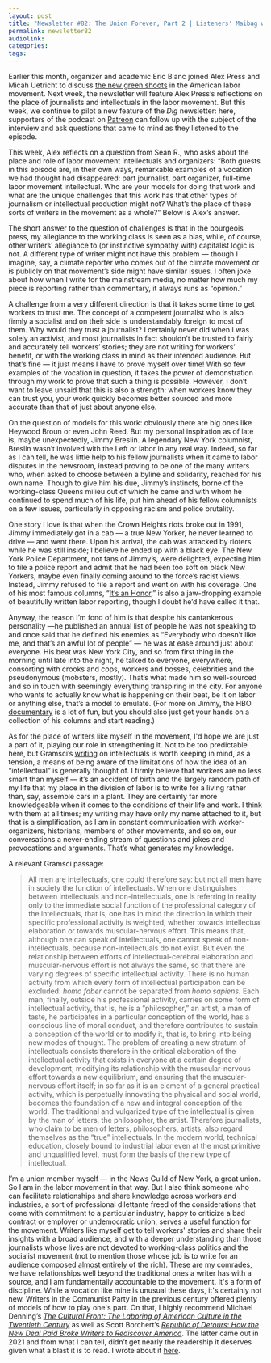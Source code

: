 ```yaml
---
layout: post
title: "Newsletter #82: The Union Forever, Part 2 | Listeners' Maibag with Alex Press"
permalink: newsletter82
audiolink:
categories:
tags:
---
```


Earlier this month, organizer and academic Eric Blanc joined Alex Press and Micah Uetricht to discuss [the new green shoots](https://thedigradio.com/podcast/seizing-labors-moment-w-alex-press-eric-blanc) in the American labor movement. Next week, the newsletter will feature Alex Press’s reflections on the place of journalists and intellectuals in the labor movement. But this week, we continue to pilot a new feature of the *Dig* newsletter: here, supporters of the podcast on [Patreon](https://www.google.com/url?q=http://patreon.com/thedig&sa=D&source=docs&ust=1695673132798536&usg=AOvVaw13ohHbEvWI1_nAlMjJlWXA) can follow up with the subject of the interview and ask questions that came to mind as they listened to the episode.

This week, Alex reflects on a question from Sean R., who asks about the place and role of labor movement intellectuals and organizers: “Both guests in this episode are, in their own ways, remarkable examples of a vocation we had thought had disappeared: part journalist, part organizer, full-time labor movement intellectual. Who are your models for doing that work and what are the unique challenges that this work has that other types of journalism or intellectual production might not? What’s the place of these sorts of writers in the movement as a whole?” Below is Alex’s answer. 


The short answer to the question of challenges is that in the bourgeois press, my allegiance to the working class is seen as a bias, while, of course, other writers’ allegiance to (or instinctive sympathy with) capitalist logic is not. A different type of writer might not have this problem — though I imagine, say, a climate reporter who comes out of the climate movement or is publicly on that movement’s side might have similar issues. I often joke about how when I write for the mainstream media, no matter how much my piece is reporting rather than commentary, it always runs as “opinion.” 


A challenge from a very different direction is that it takes some time to get workers to trust me. The concept of a competent journalist who is also firmly a socialist and on their side is understandably foreign to most of them. Why would they trust a journalist? I certainly never did when I was solely an activist, and most journalists in fact shouldn’t be trusted to fairly and accurately tell workers’ stories; they are not writing for workers’ benefit, or with the working class in mind as their intended audience. But that’s fine — it just means I have to prove myself over time! With so few examples of the vocation in question, it takes the power of demonstration through my work to prove that such a thing is possible. However, I don’t want to leave unsaid that this is also a strength: when workers know they can trust you, your work quickly becomes better sourced and more accurate than that of just about anyone else.


On the question of models for this work: obviously there are big ones like Heywood Broun or even John Reed. But my personal inspiration as of late is, maybe unexpectedly, Jimmy Breslin. A legendary New York columnist, Breslin wasn’t involved with the Left or labor in any real way. Indeed, so far as I can tell, he was little help to his fellow journalists when it came to labor disputes in the newsroom, instead proving to be one of the many writers who, when asked to choose between a byline and solidarity, reached for his own name. Though to give him his due, Jimmy’s instincts, borne of the working-class Queens milieu out of which he came and with whom he continued to spend much of his life, put him ahead of his fellow columnists on a few issues, particularly in opposing racism and police brutality. 


One story I love is that when the Crown Heights riots broke out in 1991, Jimmy immediately got in a cab — a true New Yorker, he never learned to drive — and went there. Upon his arrival, the cab was attacked by rioters while he was still inside; I believe he ended up with a black eye. The New York Police Department, not fans of Jimmy’s, were delighted, expecting him to file a police report and admit that he had been too soft on black New Yorkers, maybe even finally coming around to the force’s racist views. Instead, Jimmy refused to file a report and went on with his coverage. One of his most famous columns, “[It’s an Honor](https://www.arlingtoncemetery.net/digging-grave-an-honor.htm),” is also a jaw-dropping example of beautifully written labor reporting, though I doubt he’d have called it that. 

Anyway, the reason I’m fond of him is that despite his cantankerous personality —he published an annual list of people he was not speaking to and once said that he defined his enemies as “Everybody who doesn’t like me, and that’s an awful lot of people” — he was at ease around just about everyone. His beat was New York City, and so from first thing in the morning until late into the night, he talked to everyone, everywhere, consorting with crooks and cops, workers and bosses, celebrities and the pseudonymous (mobsters, mostly). That’s what made him so well-sourced and so in touch with seemingly everything transpiring in the city. For anyone who wants to actually know what is happening on their beat, be it on labor or anything else, that’s a model to emulate. (For more on Jimmy, the HBO [documentary](https://www.hbo.com/movies/breslin-and-hamill-deadline-artists) is a lot of fun, but you should also just get your hands on a collection of his columns and start reading.)

As for the place of writers like myself in the movement, I'd hope we are just a part of it, playing our role in strengthening it. Not to be too predictable here, but Gramsci’s [writing](https://www.marxists.org/archive/gramsci/prison_notebooks/problems/intellectuals.htm) on intellectuals is worth keeping in mind, as a tension, a means of being aware of the limitations of how the idea of an “intellectual” is generally thought of. I firmly believe that workers are no less smart than myself — it’s an accident of birth and the largely random path of my life that my place in the division of labor is to write for a living rather than, say, assemble cars in a plant. They are certainly far more knowledgeable when it comes to the conditions of their life and work. I think with them at all times; my writing may have only my name attached to it, but that is a simplification, as I am in constant communication with worker-organizers, historians, members of other movements, and so on, our conversations a never-ending stream of questions and jokes and provocations and arguments. That’s what generates my knowledge.

A relevant Gramsci passage:

> All men are intellectuals, one could therefore say: but not all men have in society the function of intellectuals.
> When one distinguishes between intellectuals and non-intellectuals, one is referring in reality only to the immediate social function of the professional category of the intellectuals, that is, one has in mind the direction in which their specific professional activity is weighted, whether towards intellectual elaboration or towards muscular-nervous effort. This means that, although one can speak of intellectuals, one cannot speak of non-intellectuals, because non-intellectuals do not exist. But even the relationship between efforts of intellectual-cerebral elaboration and muscular-nervous effort is not always the same, so that there are varying degrees of specific intellectual activity. There is no human activity from which every form of intellectual participation can be excluded: *homo faber* cannot be separated from *homo sapiens.* Each man, finally, outside his professional activity, carries on some form of intellectual activity, that is, he is a “philosopher,” an artist, a man of taste, he participates in a particular conception of the world, has a conscious line of moral conduct, and therefore contributes to sustain a conception of the world or to modify it, that is, to bring into being new modes of thought.
> The problem of creating a new stratum of intellectuals consists therefore in the critical elaboration of the intellectual activity that exists in everyone at a certain degree of development, modifying its relationship with the muscular-nervous effort towards a new equilibrium, and ensuring that the muscular-nervous effort itself; in so far as it is an element of a general practical activity, which is perpetually innovating the physical and social world, becomes the foundation of a new and integral conception of the world. The traditional and vulgarized type of the intellectual is given by the man of letters, the philosopher, the artist. Therefore journalists, who claim to be men of letters, philosophers, artists, also regard themselves as the “true” intellectuals. In the modern world, technical education, closely bound to industrial labor even at the most primitive and unqualified level, must form the basis of the new type of intellectual.


I’m a union member myself — in the News Guild of New York, a great union. So I am in the labor movement in that way. But I also think someone who can facilitate relationships and share knowledge across workers and industries, a sort of professional dilettante freed of the considerations that come with commitment to a particular industry, happy to criticize a bad contract or employer or undemocratic union, serves a useful function for the movement. Writers like myself get to tell workers' stories and share their insights with a broad audience, and with a deeper understanding than those journalists whose lives are not devoted to working-class politics and the socialist movement (not to mention those whose job is to write for an audience composed [almost entirely](https://www.cornellpress.cornell.edu/book/9781501735257/no-longer-newsworthy) of the rich). These are my comrades, we have relationships well beyond the traditional ones a writer has with a source, and I am fundamentally accountable to the movement. It's a form of discipline. 
While a vocation like mine is unusual these days, it's certainly not new. Writers in the Communist Party in the previous century offered plenty of models of how to play one's part. On that, I highly recommend Michael Denning’s [*The Cultural Front: The Laboring of American Culture in the Twentieth Century*](https://www.versobooks.com/products/1568-the-cultural-front) as well as Scott Borchert’s [*Republic of Detours: How the New Deal Paid Broke Writers to Rediscover America*](https://us.macmillan.com/books/9780374298456). The latter came out in 2021 and from what I can tell, didn’t get nearly the readership it deserves given what a blast it is to read. I wrote about it [here](https://jacobin.com/2021/07/federal-writers-project-new-deal-era-public-funding-wpa-fdr). 
